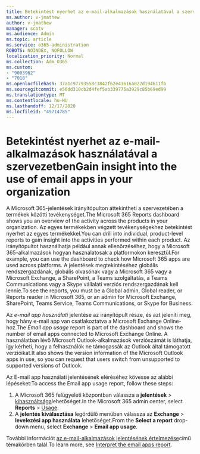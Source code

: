 ```yaml
---
title: Betekintést nyerhet az e-mail-alkalmazások használatával a szervezetben
ms.author: v-jmathew
author: v-jmathew
manager: scotv
ms.audience: Admin
ms.topic: article
ms.service: o365-administration
ROBOTS: NOINDEX, NOFOLLOW
localization_priority: Normal
ms.collection: Adm_O365
ms.custom:
- "9003962"
- "7018"
ms.openlocfilehash: 37a1c97793558c3842f62e43616a022d194611fb
ms.sourcegitcommit: e56dd310cb2d4fef5ab339775a3929c85b69ed99
ms.translationtype: MT
ms.contentlocale: hu-HU
ms.lasthandoff: 12/17/2020
ms.locfileid: "49714785"
---
```

# <a name="gain-insight-into-the-use-of-email-apps-in-your-organization"></a><span data-ttu-id="2604e-102">Betekintést nyerhet az e-mail-alkalmazások használatával a szervezetben</span><span class="sxs-lookup"><span data-stu-id="2604e-102">Gain insight into the use of email apps in your organization</span></span>

<span data-ttu-id="2604e-103">A Microsoft 365-jelentések irányítópulton áttekintheti a szervezetében a termékek közötti tevékenységet.</span><span class="sxs-lookup"><span data-stu-id="2604e-103">The Microsoft 365 Reports dashboard shows you an overview of the activity across the products in your organization.</span></span> <span data-ttu-id="2604e-104">Az egyes termékekben végzett tevékenységekhez betekintést nyerhet az egyes termékekkel.</span><span class="sxs-lookup"><span data-stu-id="2604e-104">You can drill into individual, product-level reports to gain insight into the activities performed within each product.</span></span> <span data-ttu-id="2604e-105">Az irányítópultot használhatja például annak ellenőrzéséhez, hogy a Microsoft 365-alkalmazások hogyan használatosak a platformokon keresztül.</span><span class="sxs-lookup"><span data-stu-id="2604e-105">For example, you can use the dashboard to check how Microsoft 365 apps are used across platforms.</span></span> <span data-ttu-id="2604e-106">A jelentések megtekintéséhez globális rendszergazdának, globális olvasónak vagy a Microsoft 365 vagy a Microsoft Exchange, a SharePoint, a Teams szolgáltatás, a Teams Communications vagy a Skype vállalati verziós rendszergazdának kell lennie.</span><span class="sxs-lookup"><span data-stu-id="2604e-106">To see the reports, you must be a Global admin, Global reader, or Reports reader in Microsoft 365, or an admin for Microsoft Exchange, SharePoint, Teams Service, Teams Communications, or Skype for Business.</span></span>

<span data-ttu-id="2604e-107">Az *e-mail app használati* jelentése az irányítópult része, és azt jeleníti meg, hogy hány e-mail app van csatlakoztatva a Microsoft Exchange Online-hoz.</span><span class="sxs-lookup"><span data-stu-id="2604e-107">The *Email app usage* report is part of the dashboard and shows the number of email apps connected to Microsoft Exchange Online.</span></span> <span data-ttu-id="2604e-108">A használatban lévő Microsoft Outlook-alkalmazások verziószámát is láthatja, így kérheti, hogy a felhasználók ne támogassák az Outlook által támogatott verzióikat.</span><span class="sxs-lookup"><span data-stu-id="2604e-108">It also shows the version information of the Microsoft Outlook apps in use, so you can request that users switch from unsupported to supported versions of Outlook.</span></span>

<span data-ttu-id="2604e-109">Az E-mail app használati jelentésének eléréséhez kövesse az alábbi lépéseket:</span><span class="sxs-lookup"><span data-stu-id="2604e-109">To access the Email app usage report, follow these steps:</span></span>

1. <span data-ttu-id="2604e-110">A Microsoft 365 felügyeleti központban válassza a **jelentések**  >  [kihasználtsága](https://go.microsoft.com/fwlink/?linkid=2140342)lehetőséget.</span><span class="sxs-lookup"><span data-stu-id="2604e-110">In the Microsoft 365 admin center, select **Reports** > [Usage](https://go.microsoft.com/fwlink/?linkid=2140342).</span></span>
2. <span data-ttu-id="2604e-111">A **jelentés kiválasztása** legördülő menüben válassza az **Exchange**  >  **levelezési app használata** lehetőséget.</span><span class="sxs-lookup"><span data-stu-id="2604e-111">From the **Select a report** drop-down menu, select **Exchange** > **Email app usage**.</span></span>

<span data-ttu-id="2604e-112">További információt [az e-mail-alkalmazások jelentésének értelmezése](https://go.microsoft.com/fwlink/?linkid=2140508)című témakörben talál.</span><span class="sxs-lookup"><span data-stu-id="2604e-112">To learn more, see [Interpret the email apps report](https://go.microsoft.com/fwlink/?linkid=2140508).</span></span>
